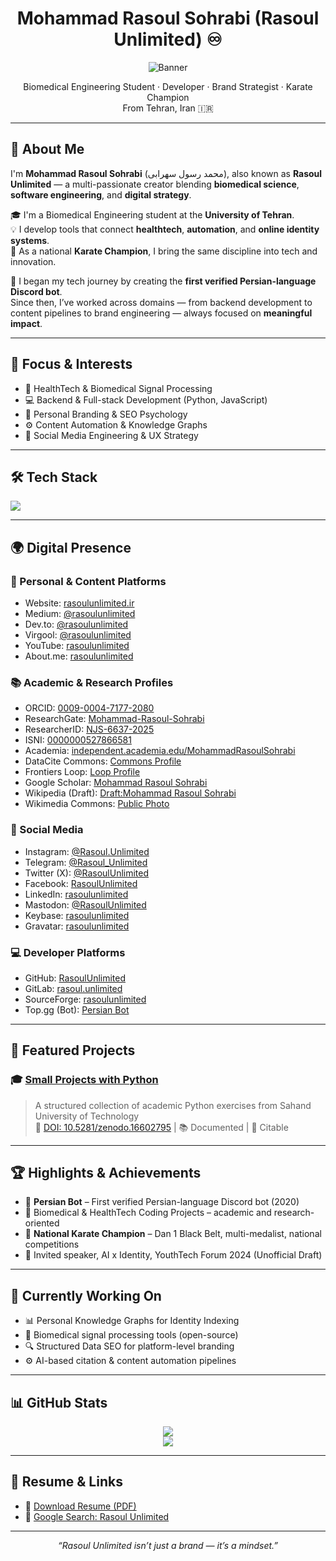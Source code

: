 <h1 align="center">Mohammad Rasoul Sohrabi (Rasoul Unlimited) ♾</h1>

<p align="center">
  <img src="https://github.com/user-attachments/assets/599184da-b369-47c9-a68a-062c702b493c" alt="Banner" />
</p>

<p align="center">
  Biomedical Engineering Student · Developer · Brand Strategist · Karate Champion  
  <br>From Tehran, Iran 🇮🇷
</p>

---

## 👋 About Me

I'm **Mohammad Rasoul Sohrabi** (محمد رسول سهرابی), also known as **Rasoul Unlimited** — a multi-passionate creator blending **biomedical science**, **software engineering**, and **digital strategy**.

🎓 I'm a Biomedical Engineering student at the **University of Tehran**.  
💡 I develop tools that connect **healthtech**, **automation**, and **online identity systems**.  
🥋 As a national **Karate Champion**, I bring the same discipline into tech and innovation.

🚀 I began my tech journey by creating the **first verified Persian-language Discord bot**.  
Since then, I’ve worked across domains — from backend development to content pipelines to brand engineering — always focused on **meaningful impact**.

---

## 🧠 Focus & Interests

- 🔬 HealthTech & Biomedical Signal Processing
- 💻 Backend & Full-stack Development (Python, JavaScript)
- 🧠 Personal Branding & SEO Psychology
- ⚙️ Content Automation & Knowledge Graphs
- 📱 Social Media Engineering & UX Strategy

---

## 🛠️ Tech Stack

<p>
  <img src="https://skillicons.dev/icons?i=python,c,js,html,css,react,nodejs,mongodb,git,github,vscode,figma,bootstrap" />
</p>

---

## 🌍 Digital Presence

### 📘 Personal & Content Platforms
- Website: [rasoulunlimited.ir](https://rasoulunlimited.ir)  
- Medium: [@rasoulunlimited](https://medium.com/@rasoulunlimited)  
- Dev.to: [@rasoulunlimited](https://dev.to/rasoulunlimited)  
- Virgool: [@rasoulunlimited](https://virgool.io/@RasoulUnlimited)  
- YouTube: [rasoulunlimited](https://www.youtube.com/channel/UC7yn3tw-YtzROn4b0Vk6WLw?sub_confirmation=1)  
- About.me: [rasoulunlimited](https://about.me/rasoulunlimited)  

### 📚 Academic & Research Profiles
- ORCID: [0009-0004-7177-2080](https://orcid.org/0009-0004-7177-2080)  
- ResearchGate: [Mohammad-Rasoul-Sohrabi](https://www.researchgate.net/profile/Mohammad-Rasoul-Sohrabi)  
- ResearcherID: [NJS-6637-2025](https://www.webofscience.com/wos/author/record/NJS-6637-2025)  
- ISNI: [0000000527866581](https://isni.org/isni/0000000527866581)  
- Academia: [independent.academia.edu/MohammadRasoulSohrabi](https://independent.academia.edu/MohammadRasoulSohrabi)  
- DataCite Commons: [Commons Profile](https://commons.datacite.org/orcid.org/0009-0004-7177-2080)  
- Frontiers Loop: [Loop Profile](https://loop.frontiersin.org/people/3130177/overview)  
- Google Scholar: [Mohammad Rasoul Sohrabi](https://scholar.google.com/citations?user=kDl5eNUAAAAJ)  
- Wikipedia (Draft): [Draft:Mohammad Rasoul Sohrabi](https://en.wikipedia.org/wiki/Draft:Mohammad_Rasoul_Sohrabi)  
- Wikimedia Commons: [Public Photo](https://commons.wikimedia.org/wiki/File:Mohammad_Rasoul_Sohrabi_(Rasoul_Unlimited),_2025.jpg)  

### 💬 Social Media
- Instagram: [@Rasoul.Unlimited](https://instagram.com/Rasoul.Unlimited)  
- Telegram: [@Rasoul_Unlimited](https://t.me/Rasoul_Unlimited)  
- Twitter (X): [@RasoulUnlimited](https://x.com/RasoulUnlimited)  
- Facebook: [RasoulUnlimited](https://www.facebook.com/RasoulUnlimited)  
- LinkedIn: [rasoulunlimited](https://www.linkedin.com/in/rasoulunlimited/)  
- Mastodon: [@RasoulUnlimited](https://mastodon.social/@RasoulUnlimited)  
- Keybase: [rasoulunlimited](https://keybase.io/RasoulUnlimited)  
- Gravatar: [rasoulunlimited](https://gravatar.com/rasoulunlimited)

### 💻 Developer Platforms
- GitHub: [RasoulUnlimited](https://github.com/RasoulUnlimited)  
- GitLab: [rasoul.unlimited](https://gitlab.com/rasoul.unlimited)  
- SourceForge: [rasoulunlimited](https://sourceforge.net/u/rasoulunlimited)  
- Top.gg (Bot): [Persian Bot](https://top.gg/bot/735403725132136510)

---

## 🔬 Featured Projects

### 🎓 [Small Projects with Python](https://github.com/RasoulUnlimited/Small-Projects-with-Python)  
> A structured collection of academic Python exercises from Sahand University of Technology  
> 📄 [DOI: 10.5281/zenodo.16602795](https://doi.org/10.5281/zenodo.16602795) | 📚 Documented | 🧠 Citable

---

## 🏆 Highlights & Achievements

- 🤖 **Persian Bot** – First verified Persian-language Discord bot (2020)  
- 🧬 Biomedical & HealthTech Coding Projects – academic and research-oriented  
- 🥋 **National Karate Champion** – Dan 1 Black Belt, multi-medalist, national competitions  
- 🎤 Invited speaker, AI x Identity, YouthTech Forum 2024 (Unofficial Draft)

---

## 🚧 Currently Working On

- 📊 Personal Knowledge Graphs for Identity Indexing  
- 🧠 Biomedical signal processing tools (open-source)  
- 🔍 Structured Data SEO for platform-level branding  
- ⚙️ AI-based citation & content automation pipelines  

---

## 📊 GitHub Stats

<p align="center">
  <img src="https://github-readme-stats.vercel.app/api?username=RasoulUnlimited&show_icons=true&theme=default&hide_title=true" />
  <br>
  <img src="https://github-readme-streak-stats.herokuapp.com?user=RasoulUnlimited" />
</p>

---

## 📄 Resume & Links

- 📄 [Download Resume (PDF)](https://rasoulunlimited.ir/resume.pdf)  
- 🧠 [Google Search: Rasoul Unlimited](https://www.google.com/search?q=Rasoul+Unlimited)

---

<p align="center">
  <i>“Rasoul Unlimited isn’t just a brand — it’s a mindset.”</i>
</p>
